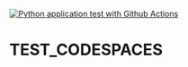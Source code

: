[![Python application test with Github Actions](https://github.com/nogibjj/TEST_CODESPACES/actions/workflows/main.yml/badge.svg)](https://github.com/nogibjj/TEST_CODESPACES/actions/workflows/main.yml)

# TEST_CODESPACES
